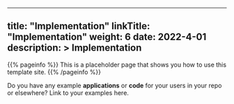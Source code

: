 
---
title: "Implementation"
linkTitle: "Implementation"
weight: 6
date: 2022-4-01
description: >
  Implementation
---

{{% pageinfo %}}
This is a placeholder page that shows you how to use this template site.
{{% /pageinfo %}}

Do you have any example **applications** or **code** for your users in your repo or elsewhere? Link to your examples here.


